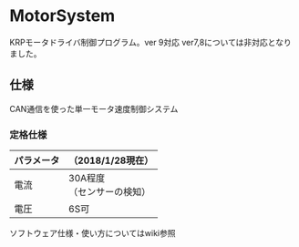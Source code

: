 
# MotorSystem
KRPモータドライバ制御プログラム。ver 9対応 ver7,8については非対応となりました。

## 仕様
CAN通信を使った単一モータ速度制御システム
### 定格仕様
パラメータ  |（2018/1/28現在）|  
--|--
電流  |  30A程度<br>（センサーの検知）
電圧  | 6S可

ソフトウェア仕様・使い方についてはwiki参照
